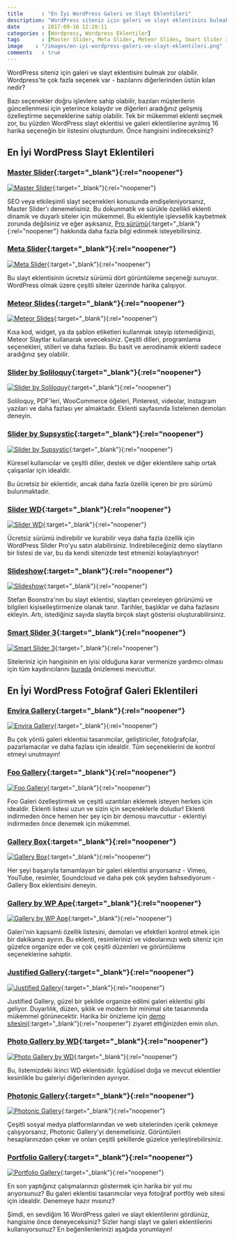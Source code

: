 ```yaml
---
title      : "En İyi WordPress Galeri ve Slayt Eklentileri"
description: "WordPress siteniz için galeri ve slayt eklentisini bulmak zor olabilir. Wordpress'te çok fazla seçenek var - bazılarını diğerlerinden üstün kılan nedir?"
date       : 2017-09-16 12:20:11
categories : [Wordpress, Wordpress Eklentiler]
tags       : [Master Slider, Meta Slider, Meteor Slides, Smart Slider 3]
image    : "/images/en-iyi-wordpress-galeri-ve-slayt-eklentileri.png"
comments   : true
---
```


WordPress siteniz için galeri ve slayt eklentisini bulmak zor olabilir. Wordpress'te çok fazla seçenek var - bazılarını diğerlerinden üstün kılan nedir?

Bazı seçenekler doğru işlevlere sahip olabilir, bazıları müşterilerin güncellenmesi için yeterince kolaydır ve diğerleri aradığınız gelişmiş özelleştirme seçeneklerine sahip olabilir. Tek bir mükemmel eklenti seçmek zor, bu yüzden WordPress slayt eklentisi ve galeri eklentilerine ayrılmış 16 harika seçeneğin bir listesini oluşturdum. Önce hangisini indireceksiniz?

## En İyi WordPress Slayt Eklentileri

### [Master Slider](https://wordpress.org/plugins/master-slider/){:target="_blank"}{:rel="noopener"}

[![Master Slider](https://ahmetcadirci.com.tr/images/galeri/master-slider.png)](https://wordpress.org/plugins/master-slider/){:target="_blank"}{:rel="noopener"}

SEO veya etkileşimli slayt seçenekleri konusunda endişeleniyorsanız, Master Slider'ı denemelisiniz. Bu dokunmatik ve sürükle özellikli eklenti dinamik ve duyarlı siteler için mükemmel. Bu eklentiyle işlevsellik kaybetmek zorunda değilsiniz ve eğer aşıksanız, [Pro sürümü](http://www.masterslider.com/purchase/?mslf){:target="_blank"}{:rel="noopener"} hakkında daha fazla bilgi edinmek isteyebilirsiniz.

### [Meta Slider](https://wordpress.org/plugins/ml-slider/){:target="_blank"}{:rel="noopener"}

[![Meta Slider](https://ahmetcadirci.com.tr/images/galeri/ml-slider.png)](https://wordpress.org/plugins/ml-slider/){:target="_blank"}{:rel="noopener"}

Bu slayt eklentisinin ücretsiz sürümü dört görüntüleme seçeneği sunuyor. WordPress olmak üzere çeşitli siteler üzerinde harika çalışıyor. 

### [Meteor Slides](https://wordpress.org/plugins/meteor-slides/){:target="_blank"}{:rel="noopener"}

[![Meteor Slides](https://ahmetcadirci.com.tr/images/galeri/meteor-slides.png)](https://wordpress.org/plugins/meteor-slides/){:target="_blank"}{:rel="noopener"}

Kısa kod, widget, ya da şablon etiketleri kullanmak isteyip istemediğinizi, Meteor Slaytlar kullanarak seveceksiniz. Çeşitli dilleri, programlama seçenekleri, stilleri ve daha fazlası. Bu basit ve aerodinamik eklenti sadece aradığınız şey olabilir.

### [Slider by Soliloquy](https://wordpress.org/plugins/soliloquy-lite/){:target="_blank"}{:rel="noopener"}

[![Slider by Soliloquy](https://ahmetcadirci.com.tr/images/galeri/soliloquy-lite.png)](https://wordpress.org/plugins/soliloquy-lite/){:target="_blank"}{:rel="noopener"}

Soliloquy, PDF'leri, WooCommerce öğeleri, Pinterest, videolar, Instagram yazıları ve daha fazlası yer almaktadır. Eklenti sayfasında listelenen demoları deneyin.

### [Slider by Supsystic](https://wordpress.org/plugins/slider-by-supsystic/){:target="_blank"}{:rel="noopener"}

[![Slider by Supsystic](https://ahmetcadirci.com.tr/images/galeri/slider-by-supsystic.png)](https://wordpress.org/plugins/slider-by-supsystic/){:target="_blank"}{:rel="noopener"}

Küresel kullanıcılar ve çeşitli diller, destek ve diğer eklentilere sahip ortak çalışanlar için idealdir.

Bu ücretsiz bir eklentidir, ancak daha fazla özellik içeren bir pro sürümü bulunmaktadır.

### [Slider WD](https://wordpress.org/plugins/slider-wd/){:target="_blank"}{:rel="noopener"}

[![Slider WD](https://ahmetcadirci.com.tr/images/galeri/slider-wd.png)](https://wordpress.org/plugins/slider-wd/){:target="_blank"}{:rel="noopener"}

Ücretsiz sürümü indirebilir ve kurabilir veya daha fazla özellik için WordPress Slider Pro'yu satın alabilirsiniz. Indirebileceğiniz demo slaytların bir listesi de var, bu da kendi sitenizde test etmenizi kolaylaştırıyor!

### [Slideshow](https://wordpress.org/plugins/slideshow-jquery-image-gallery/){:target="_blank"}{:rel="noopener"}

[![Slideshow](https://ahmetcadirci.com.tr/images/galeri/slideshow-jquery-image-gallery.png)](https://wordpress.org/plugins/slideshow-jquery-image-gallery/){:target="_blank"}{:rel="noopener"}

Stefan Boonstra'nın bu slayt eklentisi, slaytları çevreleyen görünümü ve bilgileri kişiselleştirmenize olanak tanır. Tarihler, başlıklar ve daha fazlasını ekleyin. Artı, istediğiniz sayıda slaytla birçok slayt gösterisi oluşturabilirsiniz.

### [Smart Slider 3](https://wordpress.org/plugins/smart-slider-3/){:target="_blank"}{:rel="noopener"}

[![Smart Slider 3](https://ahmetcadirci.com.tr/images/galeri/smart-slider-3.png)](https://wordpress.org/plugins/smart-slider-3/){:target="_blank"}{:rel="noopener"}

Siteleriniz için hangisinin en iyisi olduğuna karar vermenize yardımcı olması için tüm kaydırıcılarını [burada](https://smartslider3.com/sample-sliders/) önizlemesi mevcuttur.

## En İyi WordPress Fotoğraf Galeri Eklentileri

### [Envira Gallery](https://wordpress.org/plugins/envira-gallery-lite/){:target="_blank"}{:rel="noopener"}

[![Envira Gallery](https://ahmetcadirci.com.tr/images/galeri/envira-gallery-lite.png)](https://wordpress.org/plugins/envira-gallery-lite/){:target="_blank"}{:rel="noopener"}

Bu çok yönlü galeri eklentisi tasarımcılar, geliştiriciler, fotoğrafçılar, pazarlamacılar ve daha fazlası için idealdir. Tüm seçeneklerini de kontrol etmeyi unutmayın!

### [Foo Gallery](https://wordpress.org/plugins/foogallery/){:target="_blank"}{:rel="noopener"}

[![Foo Gallery](https://ahmetcadirci.com.tr/images/galeri/foogallery.png)](https://wordpress.org/plugins/foogallery/){:target="_blank"}{:rel="noopener"}

Foo Galeri özelleştirmek ve çeşitli uzantıları eklemek isteyen herkes için idealdir. Eklenti listesi uzun ve sizin için seçeneklerle doludur! Eklenti indirmeden önce hemen her şey için bir demosu mavcuttur - eklentiyi indirmeden önce denemek için mükemmel.

### [Gallery Box](https://wordpress.org/plugins/gallery-box/){:target="_blank"}{:rel="noopener"}

[![Gallery Box](https://ahmetcadirci.com.tr/images/galeri/gallery-box.png)](https://wordpress.org/plugins/gallery-box/){:target="_blank"}{:rel="noopener"}

Her şeyi başarıyla tamamlayan bir galeri eklentisi arıyorsanız - Vimeo, YouTube, resimler, Soundcloud ve daha pek çok şeyden bahsediyorum - Gallery Box eklentisini deneyin. 

### [Gallery by WP Ape](https://wordpress.org/plugins/gallery-images-ape/){:target="_blank"}{:rel="noopener"}

[![Gallery by WP Ape](https://ahmetcadirci.com.tr/images/galeri/gallery-images-ape.png)](https://wordpress.org/plugins/gallery-images-ape/){:target="_blank"}{:rel="noopener"}

Galeri'nin kapsamlı özellik listesini, demoları ve efektleri kontrol etmek için bir dakikanızı ayırın. Bu eklenti, resimlerinizi ve videolarınızı web siteniz için güzelce organize eder ve çok çeşitli düzenleri ve görüntüleme seçeneklerine sahiptir.

### [Justified Gallery](https://wordpress.org/plugins/justified-gallery/){:target="_blank"}{:rel="noopener"}

[![Justified Gallery](https://ahmetcadirci.com.tr/images/galeri/justified-gallery.png)](https://wordpress.org/plugins/justified-gallery/){:target="_blank"}{:rel="noopener"}

Justified Gallery, güzel bir şekilde organize edilmi galeri eklentisi gibi geliyor. Duyarlılık, düzen, şıklık ve modern bir minimal site tasarımında mükemmel görünecektir. Harika bir önizleme için [demo sitesini](http://justifiedgallery.com/){:target="_blank"}{:rel="noopener"} ziyaret ettiğinizden emin olun.

### [Photo Gallery by WD](https://wordpress.org/plugins/photo-gallery/){:target="_blank"}{:rel="noopener"}

[![Photo Gallery by WD](https://ahmetcadirci.com.tr/images/galeri/photo-gallery.png)](https://wordpress.org/plugins/photo-gallery/){:target="_blank"}{:rel="noopener"}

Bu, listemizdeki ikinci WD eklentisidir. İçgüdüsel doğa ve mevcut eklentiler kesinlikle bu galeriyi diğerlerinden ayırıyor.

### [Photonic Gallery](https://wordpress.org/plugins/photonic/){:target="_blank"}{:rel="noopener"}

[![Photonic Gallery](https://ahmetcadirci.com.tr/images/galeri/photonic.png)](https://wordpress.org/plugins/photonic/){:target="_blank"}{:rel="noopener"}

Çeşitli sosyal medya platformlarından ve web sitelerinden içerik çekmeye çalışıyorsanız, Photonic Gallery'yi denemelisiniz. Görüntüleri hesaplarınızdan çeker ve onları çeşitli şekillerde güzelce yerleştirebilirsiniz.

### [Portfolio Gallery](https://wordpress.org/plugins/portfolio-gallery/){:target="_blank"}{:rel="noopener"}

[![Portfolio Gallery](https://ahmetcadirci.com.tr/images/galeri/portfolio-gallery.png)](https://wordpress.org/plugins/portfolio-gallery/){:target="_blank"}{:rel="noopener"}

En son yaptığınız çalışmalarınızı göstermek için harika bir yol mu arıyorsunuz? Bu galeri eklentisi tasarımcılar veya fotoğraf portföy web sitesi için idealdir. Denemeye hazır mısınız?

Şimdi, en sevdiğim 16 WordPress galeri ve slayt eklentilerini gördünüz, hangisine önce deneyeceksiniz? Sizler hangi slayt ve galeri eklentilerini kullanıyorsunuz? En beğenilenlerinizi aşağıda yorumlayın!
